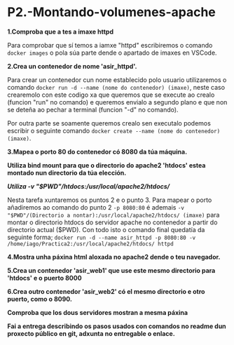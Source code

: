# P2.-Montando-volumenes-apache

**1.Comproba que a tes a imaxe httpd**

Para comprobar que sí temos a iamxe "httpd" escribiremos o comando `docker images` o pola súa parte dende o apartado de imaxes en VSCode.

**2.Crea un contenedor de nome 'asir_httpd'.**

Para crear un contenedor cun nome establecido polo usuario utilizaremos o comando `docker run -d --name (nome do contenedor) (imaxe)`, neste caso crearemolo con este codigo xa que queremos que se execute ao crealo (funcion "run" no comando) e queremos envialo a segundo plano e que non se deteña ao pechar a terminal (funcion "-d" no comando).

Por outra parte se soamente queremos crealo sen executalo podemos escribir o seguinte comando `docker create --name (nome do contenedor) (imaxe)`.

**3.Mapea o porto 80 do contenedor có 8080 da túa máquina.**

**Utiliza bind mount para que o directorio do apache2 'htdocs' estea montado nun directorio da túa elección.**

***Utiliza -v "$PWD"/htdocs:/usr/local/apache2/htdocs/***

Nesta tarefa xuntaremos os puntos 2 e o punto 3. Para mapear o porto añadiremos ao comando do punto 2 `-p 8080:80` é ademais `-v "$PWD"/(Directorio a nontar):/usr/local/apache2/htdocs/ (imaxe)` para montar o directorio htdocs do servidor apache no contenedor a partir do directorio actual ($PWD). Con todo isto o comando final quedatía da seguinte forma; `docker run -d --name asir_httpd -p 8080:80 -v /home/iago/Practica2:/usr/local/apache2/htdocs/ httpd`

**4.Mostra unha páxina html aloxada no apache2 dende o teu navegador.**

**5.Crea un contenedor 'asir_web1' que use este mesmo directorio para 'htdocs' e o puerto 8000**

**6.Crea outro contenedor 'asir_web2' có el mesmo directorio e otro puerto, como o 8090.**

**Comproba que los dous servidores mostran a mesma páxina**

**Fai a entrega describindo os pasos usados con comandos no readme dun proxecto público en git, adxunta no entregable o enlace.**